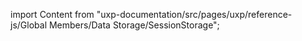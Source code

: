 
import Content from "uxp-documentation/src/pages/uxp/reference-js/Global Members/Data Storage/SessionStorage";

<Content query="product=photoshop"/>
